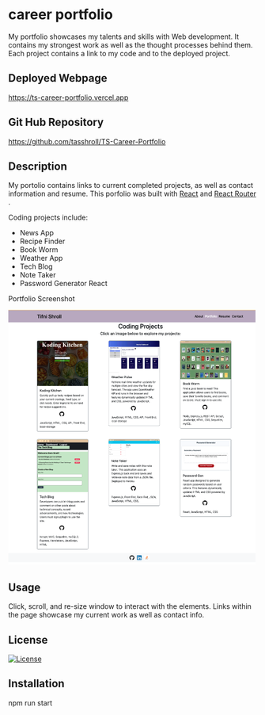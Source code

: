 # career portfolio
My portfolio showcases my talents and skills with Web development. It contains my strongest work as well as the thought processes behind them. Each project contains a link to my code and to the deployed project.

## Deployed Webpage

https://ts-career-portfolio.vercel.app


## Git Hub Repository

https://github.com/tasshroll/TS-Career-Portfolio


## Description
My portolio contains links to current completed projects, as well as contact information and resume. This porfolio was built with [React](https://react.dev/) and [React Router](https://reactrouter.com/en/main) . 

Coding projects include:

* News App
* Recipe Finder 
* Book Worm
* Weather App
* Tech Blog
* Note Taker
* Password Generator React

Portfolio Screenshot

<img src="src/Assets/images/Portfolio_Project.png" alt="Portfolio Projects" width ="500">

## Usage
Click, scroll, and re-size window to interact with the elements. Links within the page showcase my current work as well as contact info.

## License

[![License](https://img.shields.io/badge/License-n/a-n/a.svg)](n/a)

## Installation

npm run start


